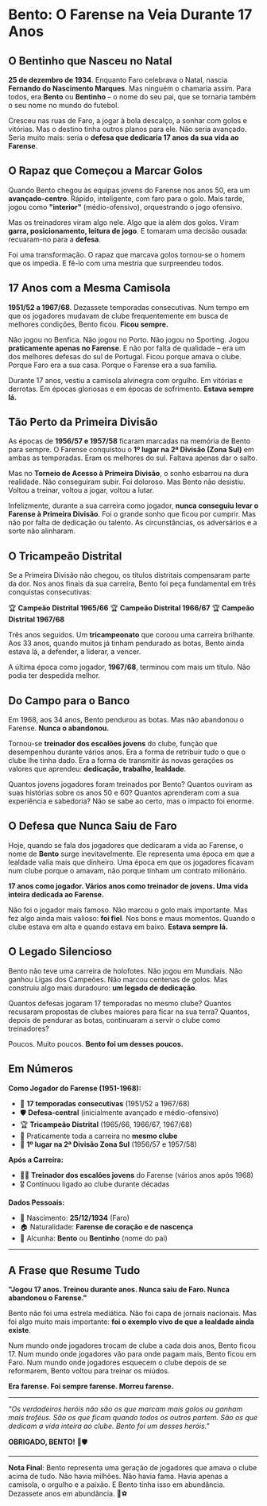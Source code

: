# Bento: O Farense na Veia Durante 17 Anos

## O Bentinho que Nasceu no Natal

**25 de dezembro de 1934**. Enquanto Faro celebrava o Natal, nascia **Fernando do Nascimento Marques**. Mas ninguém o chamaria assim. Para todos, era **Bento** ou **Bentinho** – o nome do seu pai, que se tornaria também o seu nome no mundo do futebol.

Cresceu nas ruas de Faro, a jogar à bola descalço, a sonhar com golos e vitórias. Mas o destino tinha outros planos para ele. Não seria avançado. Seria muito mais: seria o **defesa que dedicaria 17 anos da sua vida ao Farense**.

## O Rapaz que Começou a Marcar Golos

Quando Bento chegou às equipas jovens do Farense nos anos 50, era um **avançado-centro**. Rápido, inteligente, com faro para o golo. Mais tarde, jogou como **"interior"** (médio-ofensivo), orquestrando o jogo ofensivo.

Mas os treinadores viram algo nele. Algo que ia além dos golos. Viram **garra, posicionamento, leitura de jogo**. E tomaram uma decisão ousada: recuaram-no para a **defesa**.

Foi uma transformação. O rapaz que marcava golos tornou-se o homem que os impedia. E fê-lo com uma mestria que surpreendeu todos.

## 17 Anos com a Mesma Camisola

**1951/52 a 1967/68**. Dezassete temporadas consecutivas. Num tempo em que os jogadores mudavam de clube frequentemente em busca de melhores condições, Bento ficou. **Ficou sempre.**

Não jogou no Benfica. Não jogou no Porto. Não jogou no Sporting. Jogou **praticamente apenas no Farense**. E não por falta de qualidade – era um dos melhores defesas do sul de Portugal. Ficou porque amava o clube. Porque Faro era a sua casa. Porque o Farense era a sua família.

Durante 17 anos, vestiu a camisola alvinegra com orgulho. Em vitórias e derrotas. Em épocas gloriosas e em épocas de sofrimento. **Estava sempre lá.**

## Tão Perto da Primeira Divisão

As épocas de **1956/57 e 1957/58** ficaram marcadas na memória de Bento para sempre. O Farense conquistou o **1º lugar na 2ª Divisão (Zona Sul)** em ambas as temporadas. Eram os melhores do sul. Faltava apenas dar o salto.

Mas no **Torneio de Acesso à Primeira Divisão**, o sonho esbarrou na dura realidade. Não conseguiram subir. Foi doloroso. Mas Bento não desistiu. Voltou a treinar, voltou a jogar, voltou a lutar.

Infelizmente, durante a sua carreira como jogador, **nunca conseguiu levar o Farense à Primeira Divisão**. Foi o grande sonho que ficou por cumprir. Mas não por falta de dedicação ou talento. As circunstâncias, os adversários e a sorte não alinharam.

## O Tricampeão Distrital

Se a Primeira Divisão não chegou, os títulos distritais compensaram parte da dor. Nos anos finais da sua carreira, Bento foi peça fundamental em três conquistas consecutivas:

🏆 **Campeão Distrital 1965/66**
🏆 **Campeão Distrital 1966/67**
🏆 **Campeão Distrital 1967/68**

Três anos seguidos. Um **tricampeonato** que coroou uma carreira brilhante. Aos 33 anos, quando muitos já tinham pendurado as botas, Bento ainda estava lá, a defender, a liderar, a vencer.

A última época como jogador, **1967/68**, terminou com mais um título. Não podia ter despedida melhor.

## Do Campo para o Banco

Em 1968, aos 34 anos, Bento pendurou as botas. Mas não abandonou o Farense. **Nunca o abandonou.**

Tornou-se **treinador dos escalões jovens** do clube, função que desempenhou durante vários anos. Era a forma de retribuir tudo o que o clube lhe tinha dado. Era a forma de transmitir às novas gerações os valores que aprendeu: **dedicação, trabalho, lealdade**.

Quantos jovens jogadores foram treinados por Bento? Quantos ouviram as suas histórias sobre os anos 50 e 60? Quantos aprenderam com a sua experiência e sabedoria? Não se sabe ao certo, mas o impacto foi enorme.

## O Defesa que Nunca Saiu de Faro

Hoje, quando se fala dos jogadores que dedicaram a vida ao Farense, o nome de **Bento** surge inevitavelmente. Ele representa uma época em que a lealdade valia mais que dinheiro. Uma época em que os jogadores ficavam num clube porque o amavam, não porque tinham um contrato milionário.

**17 anos como jogador. Vários anos como treinador de jovens. Uma vida inteira dedicada ao Farense.**

Não foi o jogador mais famoso. Não marcou o golo mais importante. Mas fez algo ainda mais valioso: **foi fiel**. Nos bons e maus momentos. Quando o clube estava em alta e quando estava em baixo. **Estava sempre lá.**

## O Legado Silencioso

Bento não teve uma carreira de holofotes. Não jogou em Mundiais. Não ganhou Ligas dos Campeões. Não marcou centenas de golos. Mas construiu algo mais duradouro: **um legado de dedicação**.

Quantos defesas jogaram 17 temporadas no mesmo clube? Quantos recusaram propostas de clubes maiores para ficar na sua terra? Quantos, depois de pendurar as botas, continuaram a servir o clube como treinadores?

Poucos. Muito poucos. **Bento foi um desses poucos.**

## Em Números

**Como Jogador do Farense (1951-1968):**
- 🎽 **17 temporadas consecutivas** (1951/52 a 1967/68)
- 🛡️ **Defesa-central** (inicialmente avançado e médio-ofensivo)
- 🏆 **Tricampeão Distrital** (1965/66, 1966/67, 1967/68)
- 📍 Praticamente toda a carreira no **mesmo clube**
- 🥈 **1º lugar na 2ª Divisão Zona Sul** (1956/57 e 1957/58)

**Após a Carreira:**
- 👨‍🏫 **Treinador dos escalões jovens** do Farense (vários anos após 1968)
- 🎖️ Continuou ligado ao clube durante décadas

**Dados Pessoais:**
- 📅 Nascimento: **25/12/1934** (Faro)
- 🏠 Naturalidade: **Farense de coração e de nascença**
- 👤 Alcunha: **Bento** ou **Bentinho** (nome do pai)

---

## A Frase que Resume Tudo

**"Jogou 17 anos. Treinou durante anos. Nunca saiu de Faro. Nunca abandonou o Farense."**

Bento não foi uma estrela mediática. Não foi capa de jornais nacionais. Mas foi algo muito mais importante: **foi o exemplo vivo de que a lealdade ainda existe**.

Num mundo onde jogadores trocam de clube a cada dois anos, Bento ficou 17. Num mundo onde jogadores vão para onde pagam mais, Bento ficou em Faro. Num mundo onde jogadores esquecem o clube depois de se reformarem, Bento voltou para treinar os miúdos.

**Era farense. Foi sempre farense. Morreu farense.**

---

*"Os verdadeiros heróis não são os que marcam mais golos ou ganham mais troféus. São os que ficam quando todos os outros partem. São os que dedicam a vida inteira ao clube. Bento foi um desses heróis."*

**OBRIGADO, BENTO!** 🙏🛡️

---

**Nota Final**: Bento representa uma geração de jogadores que amava o clube acima de tudo. Não havia milhões. Não havia fama. Havia apenas a camisola, o orgulho e a paixão. E Bento tinha isso em abundância. Dezassete anos em abundância. 🦁⚽
